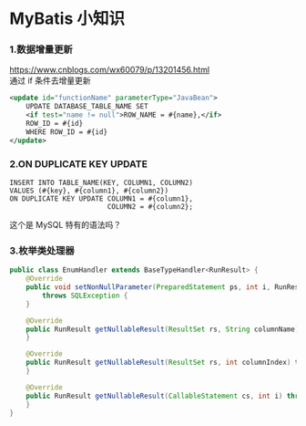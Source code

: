 # MyBatis 小知识

### 1.数据增量更新
https://www.cnblogs.com/wx60079/p/13201456.html  
通过 if 条件去增量更新  
```xml
<update id="functionName" parameterType="JavaBean">
    UPDATE DATABASE_TABLE_NAME SET
    <if test="name != null">ROW_NAME = #{name},</if>
    ROW_ID = #{id} 
    WHERE ROW_ID = #{id}
</update>
```

### 2.ON DUPLICATE KEY UPDATE
```mysql
INSERT INTO TABLE_NAME(KEY, COLUMN1, COLUMN2)
VALUES (#{key}, #{column1}, #{column2})
ON DUPLICATE KEY UPDATE COLUMN1 = #{column1},
                        COLUMN2 = #{column2};
```
这个是 MySQL 特有的语法吗？

### 3.枚举类处理器
```java
public class EnumHandler extends BaseTypeHandler<RunResult> {
    @Override
    public void setNonNullParameter(PreparedStatement ps, int i, RunResult runResult, JdbcType jdbcType)
        throws SQLException {
    }

    @Override
    public RunResult getNullableResult(ResultSet rs, String columnName) throws SQLException {
    }

    @Override
    public RunResult getNullableResult(ResultSet rs, int columnIndex) throws SQLException {
    }

    @Override
    public RunResult getNullableResult(CallableStatement cs, int i) throws SQLException {
    }
}
```
